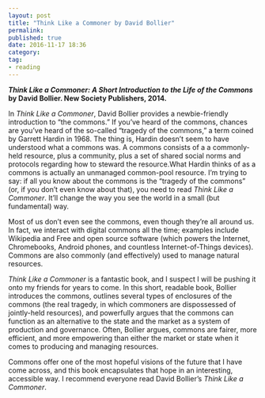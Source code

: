 ```yaml
---
layout: post
title: "Think Like a Commoner by David Bollier"
permalink: 
published: true
date: 2016-11-17 18:36
category: 
tag: 
- reading
---
```


***Think Like a Commoner: A Short Introduction to the Life of the Commons* by David Bollier. New Society Publishers, 2014.**

In *Think Like a Commoner*, David Bollier provides a newbie-friendly introduction to “the commons.” If you’ve heard of the commons, chances are you’ve heard of the so-called “tragedy of the commons,” a term coined by Garrett Hardin in 1968. The thing is, Hardin doesn’t seem to have understood what a commons was. A commons consists of a a commonly-held resource, plus a community, plus a set of shared social norms and protocols regarding how to steward the resource.What Hardin thinks of as a commons is actually an unmanaged common-pool resource. I’m trying to say: if all you know about the commons is the “tragedy of the commons” (or, if you don’t even know about that), you need to read *Think Like a Commoner*. It’ll change the way you see the world in a small (but fundamental) way.

Most of us don’t even see the commons, even though they’re all around us. In fact, we interact with digital commons all the time; examples include Wikipedia and Free and open source software (which powers the Internet, Chromebooks, Android phones, and countless Internet-of-Things devices). Commons are also commonly (and effectively) used to manage natural resources.

*Think Like a Commoner* is a fantastic book, and I suspect I will be pushing it onto my friends for years to come. In this short, readable book, Bollier introduces the commons, outlines several types of enclosures of the commons (the real tragedy, in which commoners are dispossessed of jointly-held resources), and powerfully argues that the commons can function as an alternative to the state and the market as a system of production and governance. Often, Bollier argues, commons are fairer, more efficient, and more empowering than either the market or state when it comes to producing and managing resources.

Commons offer one of the most hopeful visions of the future that I have come across, and this book encapsulates that hope in an interesting, accessible way. I recommend everyone read David Bollier’s *Think Like a Commoner*.

